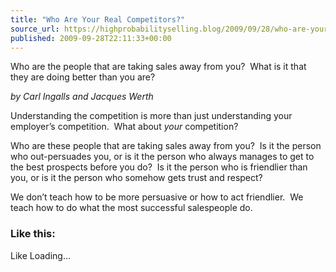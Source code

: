 ```yaml
---
title: "Who Are Your Real Competitors?"
source_url: https://highprobabilityselling.blog/2009/09/28/who-are-your-real-competitors
published: 2009-09-28T22:11:33+00:00
---
```

Who are the people that are taking sales away from you?  What is it that they are doing better than you are?





*by Carl Ingalls and Jacques Werth*


Understanding the competition is more than just understanding your employer’s competition.  What about *your* competition?



Who are these people that are taking sales away from you?  Is it the person who out\-persuades you, or is it the person who always manages to get to the best prospects before you do?  Is it the person who is friendlier than you, or is it the person who somehow gets trust and respect?



We don’t teach how to be more persuasive or how to act friendlier.  We teach how to do what the most successful salespeople do.


### Like this:

Like Loading...
